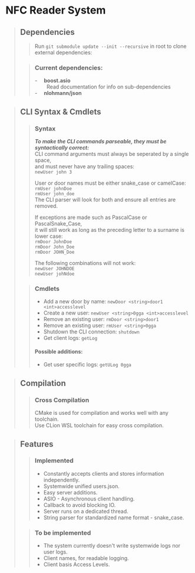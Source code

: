 # **NFC Reader System**<br>
>## **Dependencies**<br>
>
>>Run `git submodule update --init --recursive` in root to clone external dependencies:
>
>
>>### **Current dependencies:**
>>
>>-  **boost.asio**  
>>   Read documentation for info on sub-dependencies  
>>-  **nlohmann/json**  

>## **CLI Syntax & Cmdlets**<br>
>
>>### **Syntax**<br>
>>
>>_**To make the CLI commands parseable, they must be syntactically correct:**_  
>>CLI command arguments must always be seperated by a single space,  
>>and must never have any trailing spaces:  
>>`newUser john 3`  
>>
>>User or door names must be either snake_case or camelCase:  
>>`rmUser johnDoe`  
>>`rmUser john_doe`  
>>The CLI parser will look for both and ensure all entries are removed.  
>>
>>If exceptions are made such as PascalCase or PascalSnake_Case,  
>>it will still work as long as the preceding letter to a surname is lower case:  
>>`rmDoor JohnDoe`  
>>`rmDoor John_Doe`  
>>`rmDoor JOHN_Doe`  
>> 
>>The following combinations will not work:  
>>`newUser JOHNDOE`  
>>`newUser johNdoe`  
>
>>### **Cmdlets**<br>
>>
>>- Add a new door by name: `newDoor <string>door1 <int>accesslevel`
>>- Create a new user: `newUser <string>0gga <int>accesslevel`
>>- Remove an existing user: `rmDoor <string>door1`
>>- Remove an existing user: `rmUser <string>0gga`
>>- Shutdown the CLI connection: `shutdown`
>>- Get client logs: `getLog`
>>
>>
>>#### **Possible additions:**
>>
>>- Get user specific logs: `getULog 0gga`

>## **Compilation**<br>
>>### **Cross Compilation**<br>
>>CMake is used for compilation and works well with any toolchain.  
>>Use CLion WSL toolchain for easy cross compilation.

>## **Features**<br>
>>### **Implemented**<br>
>>- Constantly accepts clients and stores information independently.
>>- Systemwide unified users.json.
>>- Easy server additions.
>>- ASIO - Asynchronous client handling.
>>- Callback to avoid blocking IO.
>>- Server runs on a dedicated thread.
>>- String parser for standardized name format - snake_case.
> 
>>### **To be implemented**<br>
>>- The system currently doesn't write systemwide logs nor user logs.
>>- Client names, for readable logging.
>>- Client basis Access Levels.
